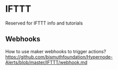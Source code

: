 # IFTTT

Reserved for IFTTT info and tutorials

## Webhooks

How to use maker webhooks to trigger actions?  
https://github.com/bismuthfoundation/Hypernode-Alerts/blob/master/IFTTT/webhook.md
